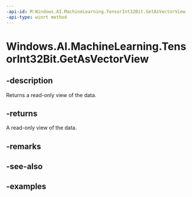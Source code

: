 ```yaml
---
-api-id: M:Windows.AI.MachineLearning.TensorInt32Bit.GetAsVectorView
-api-type: winrt method
---
```


<!-- Method syntax.
public IVectorView<int> TensorInt32Bit.GetAsVectorView()
-->

# Windows.AI.MachineLearning.TensorInt32Bit.GetAsVectorView

## -description
Returns a read-only view of the data.

## -returns
A read-only view of the data.

## -remarks

## -see-also

## -examples
